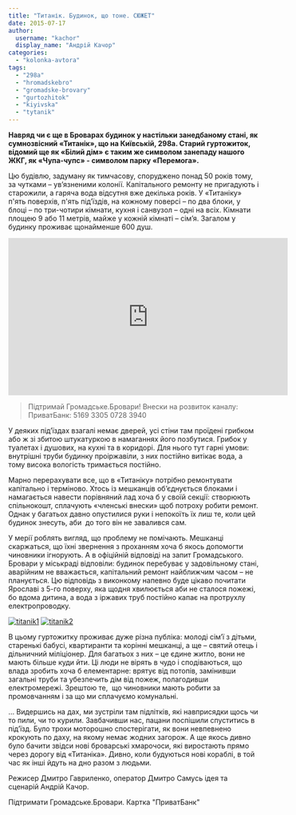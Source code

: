 ```yaml
---
title: "Титанік. Будинок, що тоне. СЮЖЕТ"
date: 2015-07-17
author: 
  username: "kachor"
  display_name: "Андрій Качор"
categories: 
  - "kolonka-avtora"
tags: 
  - "298a"
  - "hromadskebro"
  - "gromadske-brovary"
  - "gurtozhitok"
  - "kiyivska"
  - "tytanik"
---
```


**Навряд чи є ще в Броварах будинок у настільки занедбаному стані, як сумнозвісний «Титанік», що на Київській, 298а. Старий гуртожиток, відомий ще як «Білий дім» є таким же символом занепаду нашого ЖКГ, як «Чупа-чупс» - символом парку «Перемога».**

Цю будівлю, задуману як тимчасову, споруджено понад 50 років тому, за чутками – ув’язненими колонії. Капітального ремонту не пригадують і старожили, а гаряча вода відсутня вже декілька років. У «Титаніку» п'ять поверхів, п'ять під’їздів, на кожному поверсі – по два блоки, у блоці – по три-чотири кімнати, кухня і санвузол – одні на всіх. Кімнати площею 9 або 11 метрів, майже у кожній кімнаті – сім’я. Загалом у будинку проживає щонайменше 600 душ.

<iframe src="https://www.youtube.com/embed/OUBvYA0d68U" width="560" height="315" frameborder="0" allowfullscreen="allowfullscreen"></iframe>

> Підтримай Громадське.Бровари! Внески на розвиток каналу: ПриватБанк: 5169 3305 0728 3940

У деяких під’їздах взагалі немає дверей, усі стіни там проїдені грибком або ж зі збитою штукатуркою в намаганнях його позбутися. Грибок у туалетах і душових, на кухні та в коридорі. Для нього тут гарні умови: внутрішні труби будинку проіржавіли, з них постійно витікає вода, а тому висока вологість тримається постійно.

Марно перерахувати все, що в «Титаніку» потрібно ремонтувати капітально і терміново. Хтось із мешканців об’єднується блоками і намагається навести порівняний лад хоча б у своїй секції: створюють спільнокошт, сплачують «членські внески» щоб потроху робити ремонт. Однак у багатьох давно опустилися руки і непокоїть їх лиш те, коли цей будинок знесуть, аби  до того він не завалився сам.

У мерії роблять вигляд, що проблему не помічають. Мешканці скаржаться, що їхні звернення з проханням хоча б якось допомогти чиновники ігнорують. А в офіційній відповіді на запит Громадського. Бровари у міськраді відповіли: будинок перебуває у задовільному стані, аварійним не вважається, капітальний ремонт найближчим часом – не планується. Цю відповідь з виконкому напевно буде цікаво почитати Ярославі з 5-го поверху, яка щодня хвилюється аби не сталося пожежі, бо вдома дитина, а вода з іржавих труб постійно капає на протрухлу електропроводку.

[![titanik1](https://mpz.brovary.org/wp-content/uploads/2015/07/titanik1.jpg)](https://mpz.brovary.org/wp-content/uploads/2015/07/titanik1.jpg) [![titanik2](https://mpz.brovary.org/wp-content/uploads/2015/07/titanik2.jpg)](https://mpz.brovary.org/wp-content/uploads/2015/07/titanik2.jpg)

В цьому гуртожитку проживає дуже різна публіка: молоді сім’ї з дітьми, старенькі бабусі, квартиранти та корінні мешканці, а ще – святий отець і дільничний міліціонер. Для багатьох з них – це єдине житло, вони не мають більше куди йти. Ці люди не вірять в чудо і сподіваються, що влада зробить хоча б елементарне: врятує від потопів, замінивши загальні труби та убезпечить дім від пожеж, полагодивши електромережі. Зрештою те,  що чиновники мають робити за промовчанням і за що ми сплачуємо комунальні.

… Видершись на дах, ми зустріли там підлітків, які навприсядки щось чи то пили, чи то курили. Завбачивши нас, пацани поспішили спуститись в під’їзд. Було трохи моторошно спостерігати, як вони невпевнено крокують по даху, на якому немає жодних загорож. А ще якось дивно було бачити звідси нові броварські хмарочоси, які виростають прямо через дорогу від «Титаніка». Дивно, коли будуються нові кораблі, в той час як інші йдуть на дно разом з людьми.

Режисер Дмитро Гавриленко, оператор Дмитро Самусь ідея та сценарій Андрій Качор.

Підтримати Громадське.Бровари. Картка "ПриватБанк"
